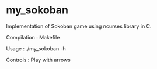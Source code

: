 # my_sokoban
Implementation of Sokoban game using ncurses library in C.

Compilation : Makefile

Usage : ./my_sokoban -h

Controls : Play with arrows
